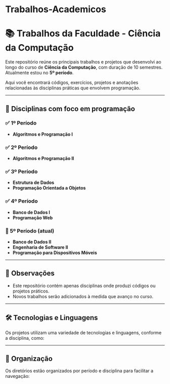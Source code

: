# Trabalhos-Academicos

# 📚 Trabalhos da Faculdade - Ciência da Computação

Este repositório reúne os principais trabalhos e projetos que desenvolvi ao longo do curso de **Ciência da Computação**, com duração de 10 semestres. Atualmente estou no **5º período**.

Aqui você encontrará códigos, exercícios, projetos e anotações relacionadas às disciplinas práticas que envolvem programação.

---

## 🧠 Disciplinas com foco em programação

### ✅ 1º Período
- **Algoritmos e Programação I**

### ✅ 2º Período
- **Algoritmos e Programação II**

### ✅ 3º Período
- **Estrutura de Dados**  
- **Programação Orientada a Objetos**

### ✅ 4º Período
- **Banco de Dados I**  
- **Programação Web**

### 🔄 5º Período (atual)
- **Banco de Dados II**  
- **Engenharia de Software II**  
- **Programação para Dispositivos Móveis**

---

## 📌 Observações
- Este repositório contém apenas disciplinas onde produzi códigos ou projetos práticos.
- Novos trabalhos serão adicionados à medida que avanço no curso.

---

## 🛠️ Tecnologias e Linguagens
Os projetos utilizam uma variedade de tecnologias e linguagens, conforme a disciplina, como:

---

## 🚀 Organização
Os diretórios estão organizados por período e disciplina para facilitar a navegação:

